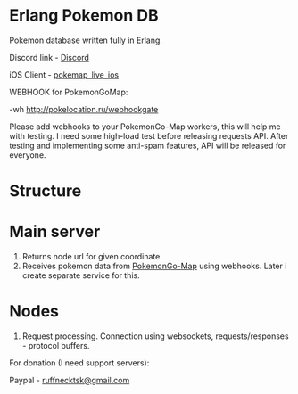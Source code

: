 # Erlang Pokemon DB

Pokemon database written fully in Erlang.

Discord link - [Discord](https://discord.gg/mQxTv)

iOS Client - [pokemap_live_ios](https://github.com/ruffnecktsk/pokemap_live_ios)

WEBHOOK for PokemonGoMap:

-wh http://pokelocation.ru/webhookgate

Please add webhooks to your PokemonGo-Map workers, this will help me with testing. I need some high-load test before releasing requests API. After testing and implementing some anti-spam features, API will be released for everyone.

# Structure
# Main server
1. Returns node url for given coordinate.
2. Receives pokemon data from [PokemonGo-Map](https://github.com/AHAAAAAAA/PokemonGo-Map) using webhooks. Later i create separate service for this.

# Nodes
1. Request processing. Connection using websockets, requests/responses - protocol buffers.

For donation (I need support servers):

Paypal - ruffnecktsk@gmail.com



